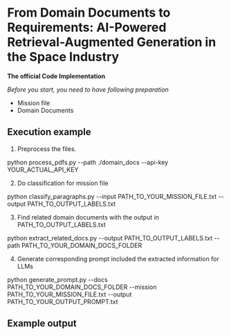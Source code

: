 # From Domain Documents to Requirements: AI-Powered Retrieval-Augmented Generation in the Space Industry

**The official Code Implementation**

*Before you start, you need to have following preparation*

- Mission file
- Domain Documents

## Execution example

1. Preprocess the files.

python process_pdfs.py --path ./domain_docs --api-key YOUR_ACTUAL_API_KEY

2. Do classification for mission file

python classify_paragraphs.py --input PATH_TO_YOUR_MISSION_FILE.txt --output PATH_TO_OUTPUT_LABELS.txt

3. Find related domain documents with the output in PATH_TO_OUTPUT_LABELS.txt

python extract_related_docs.py --output PATH_TO_OUTPUT_LABELS.txt --path PATH_TO_YOUR_DOMAIN_DOCS_FOLDER

4. Generate corresponding prompt included the extracted information for LLMs

python generate_prompt.py --docs PATH_TO_YOUR_DOMAIN_DOCS_FOLDER --mission PATH_TO_YOUR_MISSION_FILE.txt --output PATH_TO_YOUR_OUTPUT_PROMPT.txt

## Example output
